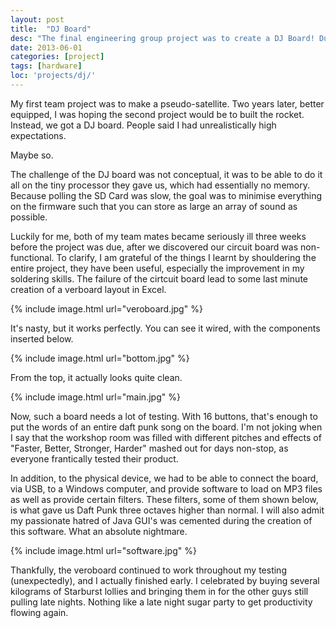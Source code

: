```yaml
---
layout: post
title:  "DJ Board"
desc: "The final engineering group project was to create a DJ Board! Due to unfortunate circumstances, I ended up designing almost the entire board, from the last-minute veroboard circuitry, the firmware and the desktop Java configuration application. It actually turned out really well!"
date: 2013-06-01
categories: [project]
tags: [hardware]
loc: 'projects/dj/'
---
```


My first team project was to make a pseudo-satellite. Two years later, better equipped, I was hoping the second
project would be to built the rocket. Instead, we got a DJ board. People said I had unrealistically high expectations.

Maybe so.

The challenge of the DJ board was not conceptual, it was to be able to do it all on the tiny processor they gave us,
which had essentially no memory. Because polling the SD Card was slow, the goal was to minimise everything on the firmware such
that you can store as large an array of sound as possible.


Luckily for me, both of my team mates became seriously ill three weeks before the project was due, after we discovered our
circuit board was non-functional. To clarify, I am grateful of the things I learnt by shouldering the entire project, they have
been useful, especially the improvement in my soldering skills. The failure of the cirtcuit board lead to some last minute
creation of a verboard layout in Excel.

{% include image.html url="veroboard.jpg"  %}

It's nasty, but it works perfectly. You can see it wired, with the components inserted below.

{% include image.html url="bottom.jpg"  %}

From the top, it actually looks quite clean.

{% include image.html url="main.jpg"  %}

Now, such a board needs a lot of testing. With 16 buttons, that's enough to put the words of an entire daft punk song on the board. I'm not joking
when I say that the workshop room was filled with different pitches and effects of "Faster, Better, Stronger, Harder" mashed out for days non-stop, as
everyone frantically tested their product.

In addition, to the physical device, we had to be able to connect the board, via USB, to a Windows computer, and provide software to load on
    MP3 files as well as provide certain filters. These filters, some of them shown below, is what gave us Daft Punk three octaves higher than normal.
I will also admit my passionate hatred of Java GUI's was cemented during the creation of this software. What an absolute nightmare.

{% include image.html url="software.jpg"  %}

Thankfully, the veroboard continued to work throughout my testing (unexpectedly), and I actually finished early.
    I celebrated by buying several kilograms of Starburst lollies and bringing them in for the other guys still pulling late nights. Nothing like
a late night sugar party to get productivity flowing again.